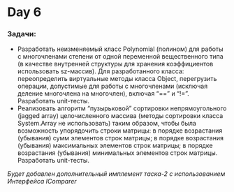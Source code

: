 # Day 6

### Задачи:
- Разработать неизменяемый класс Polynomial (полином) для работы с многочленами степени от одной переменной вещественного типа (в качестве внутренней структуры для хранения коэффициентов
использовать sz-массив). Для разработанного класса: переопределить виртуальные методы класса Object, перегрузить операции, допустимые для работы с многочленами (исключая деление многочлена на многочлен), включая “==” и “!=”. Разработать unit-тесты.
- Реализовать алгоритм “пузырьковой” сортировки непрямоугольного (jagged array)
целочисленного массива (методы сортировки класса System.Array не
использовать) таким образом, чтобы была возможность упорядочить строки матрицы: в порядке возрастания (убывания) сумм элементов строк матрицы;
в порядке возрастания (убывания) максимальных элементов строк матрицы;
в порядке возрастания (убывания) минимальных элементов строк матрицы. Разработать unit-тесты.

*Будет добавлен дополнительный имплемент таска-2 с использованием Интерфейса IComparer*
